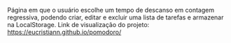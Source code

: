 Página em que o usuário escolhe um tempo de descanso em contagem regressiva, podendo criar, editar e excluir uma lista de tarefas e armazenar na LocalStorage.
Link de visualização do projeto: https://eucristiann.github.io/pomodoro/
